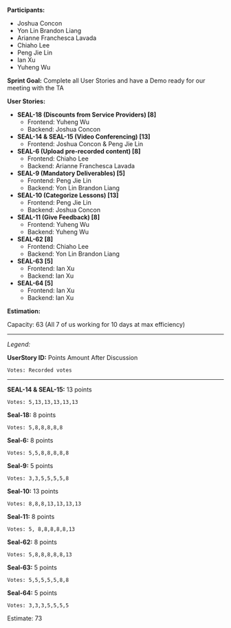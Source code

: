 **Participants:**



*   Joshua Concon
*   Yon Lin Brandon Liang
*   Arianne Franchesca Lavada
*   Chiaho Lee
*   Peng Jie Lin
*   Ian Xu
*   Yuheng Wu

**Sprint Goal:** Complete all User Stories and have a Demo ready for our meeting with the TA

**User Stories:**

*   **SEAL-18 (Discounts from Service Providers) [8]**
    *   Frontend: Yuheng Wu
    *   Backend: Joshua Concon
*   **SEAL-14 & SEAL-15 (Video Conferencing) [13]**
    *   Frontend: Joshua Concon & Peng Jie Lin
*   **SEAL-6 (Upload pre-recorded content) [8]**
    *   Frontend: Chiaho Lee
    *   Backend: Arianne Franchesca Lavada
*   **SEAL-9 (Mandatory Deliverables) [5]**
    *   Frontend: Peng Jie Lin
    *   Backend: Yon Lin Brandon Liang
*   **SEAL-10 (Categorize Lessons) [13]**
    *   Frontend: Peng Jie Lin
    *   Backend: Joshua Concon
*   **SEAL-11 (Give Feedback) [8]**
    *   Frontend: Yuheng Wu
    *   Backend: Yuheng Wu
*   **SEAL-62 [8]**
    *   Frontend: Chiaho Lee
    *   Backend: Yon Lin Brandon Liang
*   **SEAL-63 [5]**
    *   Frontend: Ian Xu
    *   Backend: Ian Xu
*   **SEAL-64 [5]**
    *   Frontend: Ian Xu
    *   Backend: Ian Xu

**Estimation:**

Capacity: 63 (All 7 of us working for 10 days at max efficiency)



---


_Legend:_

**UserStory ID:** Points Amount After Discussion

	Votes: Recorded votes



---


**SEAL-14 & SEAL-15:** 13 points


    Votes: 5,13,13,13,13,13

**Seal-18:** 8 points


    Votes: 5,8,8,8,8,8

**Seal-6:** 8 points


    Votes: 5,5,8,8,8,8,8

**Seal-9:** 5 points


    Votes: 3,3,5,5,5,5,8

**Seal-10:** 13 points


    Votes: 8,8,8,13,13,13,13

**Seal-11:** 8 points


    Votes: 5, 8,8,8,8,8,13

**Seal-62:** 8 points


    Votes: 5,8,8,8,8,8,13

**Seal-63:** 5 points


    Votes: 5,5,5,5,5,8,8

**Seal-64:** 5 points


    Votes: 3,3,3,5,5,5,5

Estimate: 73